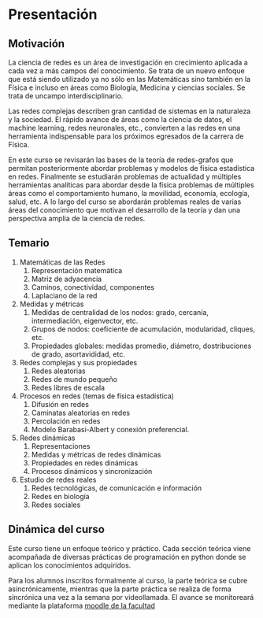 # Presentación

## Motivación

La ciencia de redes es un área de investigación en crecimiento aplicada a cada vez a más campos del conocimiento. Se trata de un nuevo enfoque que está siendo utilizado ya no sólo en las Matemáticas sino también en la Física e incluso en áreas como Biología, Medicina y ciencias sociales. Se trata de uncampo interdisciplinario.

Las redes complejas describen gran cantidad de sistemas en la naturaleza y la sociedad. El rápido avance de áreas como la ciencia de datos, el machine learning, redes neuronales, etc., convierten a las redes en una herramienta indispensable para los próximos egresados de la carrera de Física.

En este curso se revisarán las bases de la teoría de redes-grafos que permitan posteriormente abordar problemas y modelos de física estadística en redes. Finalmente se estudiarán problemas de actualidad y múltiples herramientas analíticas para abordar desde la física problemas de múltiples áreas como el comportamiento humano, la movilidad, economía, ecología, salud, etc. A lo largo del curso se abordarán problemas reales de varias áreas del conocimiento que motivan el desarrollo de la teoría y dan una perspectiva amplia de la ciencia de redes.

## Temario

1. Matemáticas de las Redes
	1. Representación matemática
	2. Matriz de adyacencia
	3. Caminos, conectividad, componentes
	4. Laplaciano de la red
2. Medidas y métricas
	1. Medidas de centralidad de los nodos: grado, cercanía, intermediación, eigenvector, etc.
	2. Grupos de nodos: coeficiente de acumulación, modularidad, cliques, etc. 
	3. Propiedades globales: medidas promedio, diámetro, dostribuciones de grado, asortavididad, etc.
3. Redes complejas y sus propiedades
	1. Redes aleatorias
	2. Redes de mundo pequeño
	3. Redes libres de escala
4. Procesos en redes (temas de física estadística)
	1. Difusión en redes
	2. Caminatas aleatorias en redes
	3. Percolación en redes
	4. Modelo Barabasi-Albert y conexión preferencial.
5. Redes dinámicas
	1. Representaciones
	2. Medidas y métricas de redes dinámicas
	3. Propiedades en redes dinámicas
	4. Procesos dinámicos y sincronización
6. Estudio de redes reales
	1. Redes tecnológicas, de comunicación e información
	2. Redes en biología
	3. Redes sociales

## Dinámica del curso

Este curso tiene un enfoque teórico y práctico. Cada sección teórica viene acompañada de diversas prácticas de programación en python donde se aplican los conocimientos adquiridos.

Para los alumnos inscritos formalmente al curso, la parte teórica se cubre asincrónicamente, mientras que la parte práctica se realiza de forma sincrónica una vez a la semana por videollamada. El avance se monitoreará mediante la plataforma [moodle de la facultad](https://moodle.fciencias.unam.mx/cursos/course/view.php?id=273)
